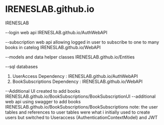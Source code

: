 # IRENESLAB.github.io
IRENESLAB

--login web api
IRENESLAB.github.io/AuthWebAPI


--subscription web api allowing logged in user to subscribe to one to many books in catelog
IRENESLAB.github.io/WebAPI


--models and data helper classes
IRENESLAB.github.io/Entities


--sql databases
1. UserAccess
  Dependency : IRENESLAB.github.io/AuthWebAPI 
2. BookSubscriptions
  Dependency : IRENESLAB.github.io/WebAPI

--Additional UI created to add books
IRENESLAB.github.io/BookSubscriptions/BookSubscriptionUI
--additional web api using swagger to add books
IRENESLAB.github.io/BookSubscriptions/BookSubscriptions
  note: the user tables and references to user tables were what i initially used to create users but switched to Useraccess (AuthenticationContextModel) and JWT

